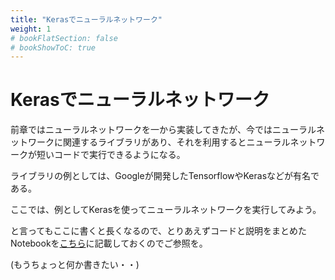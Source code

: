 ```yaml
---
title: "Kerasでニューラルネットワーク"
weight: 1
# bookFlatSection: false
# bookShowToC: true
---
```


# Kerasでニューラルネットワーク

前章ではニューラルネットワークを一から実装してきたが、今ではニューラルネットワークに関連するライブラリがあり、それを利用するとニューラルネットワークが短いコードで実行できるようになる。

ライブラリの例としては、Googleが開発したTensorflowやKerasなどが有名である。

ここでは、例としてKerasを使ってニューラルネットワークを実行してみよう。

と言ってもここに書くと長くなるので、とりあえずコードと説明をまとめたNotebookを[こちら](https://github.com/WAT36/python/blob/master/machine_learning/deeplearning/keras.ipynb)に記載しておくのでご参照を。

(もうちょっと何か書きたい・・)